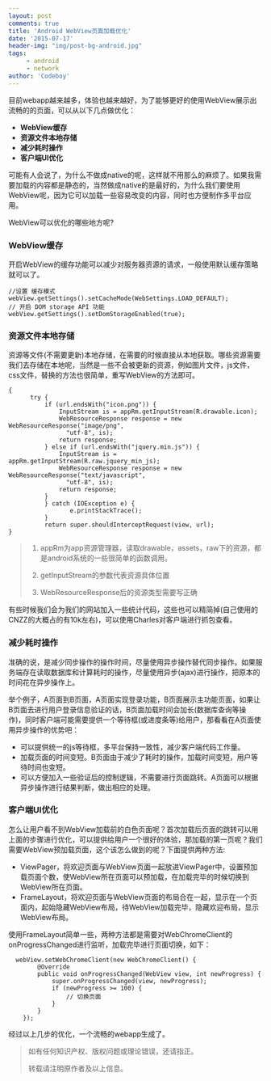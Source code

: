 ```yaml
---
layout: post
comments: true
title: 'Android WebView页面加载优化'
date: '2015-07-17'
header-img: "img/post-bg-android.jpg"
tags:
     - android
     - network
author: 'Codeboy'
---
```


目前webapp越来越多，体验也越来越好，为了能够更好的使用WebView展示出流畅的的页面，可以从以下几点做优化：

- **WebView缓存**
- **资源文件本地存储**
- **减少耗时操作**
- **客户端UI优化**

可能有人会说了，为什么不做成native的呢，这样就不用那么的麻烦了。如果我需要加载的内容都是静态的，当然做成native的是最好的，为什么我们要使用WebView呢，因为它可以加载一些容易改变的内容，同时也方便制作多平台应用。

WebView可以优化的哪些地方呢?  

### WebView缓存

开启WebView的缓存功能可以减少对服务器资源的请求，一般使用默认缓存策略就可以了。

    //设置 缓存模式 
	webView.getSettings().setCacheMode(WebSettings.LOAD_DEFAULT);  
    // 开启 DOM storage API 功能 
    webView.getSettings().setDomStorageEnabled(true); 

### 资源文件本地存储

资源等文件(不需要更新)本地存储，在需要的时候直接从本地获取。哪些资源需要我们去存储在本地呢，当然是一些不会被更新的资源，例如图片文件，js文件，css文件，替换的方法也很简单，重写WebView的方法即可。

	{
	      try {
		      if (url.endsWith("icon.png")) {
		          InputStream is = appRm.getInputStream(R.drawable.icon);
		          WebResourceResponse response = new WebResourceResponse("image/png",
		            "utf-8", is);
		          return response;
		      } else if (url.endsWith("jquery.min.js")) {
		          InputStream is = appRm.getInputStream(R.raw.jquery_min_js);
		          WebResourceResponse response = new WebResourceResponse("text/javascript",
		            "utf-8", is);
		          return response;
		      }
		      } catch (IOException e) {
		     		 e.printStackTrace();
		      }
		      return super.shouldInterceptRequest(view, url);
    }


> 1. appRm为app资源管理器，读取drawable，assets，raw下的资源，都是android系统的一些很简单的函数调用。
> 
> 2. getInputStream的参数代表资源具体位置
>
> 3. WebResourceResponse后的资源类型需要写正确

有些时候我们会为我们的网站加入一些统计代码，这些也可以精简掉(自己使用的CNZZ的大概占的有10k左右)，可以使用Charles对客户端进行抓包查看。

### 减少耗时操作

准确的说，是减少同步操作的操作时间，尽量使用异步操作替代同步操作。如果服务端存在读取数据库和计算耗时的操作，尽量使用异步(ajax)进行操作，把原本的时间花在异步操作上。

举个例子，A页面到B页面，A页面实现登录功能，B页面展示主功能页面，如果让B页面去进行用户登录信息验证的话，B页面加载时间会加长(数据库查询等操作)，同时客户端可能需要提供一个等待框(或进度条等)给用户，那看看在A页面使用异步操作的优势吧：

- 可以提供统一的js等待框，多平台保持一致性，减少客户端代码工作量。
- 加载页面的时间变短。B页面由于减少了耗时的操作，加载时间变短，用户等待时间也变短。
- 可以方便加入一些验证后的控制逻辑，不需要进行页面跳转。A页面可以根据异步操作进行结果判断，做出相应的处理。


### 客户端UI优化

怎么让用户看不到WebView加载前的白色页面呢？首次加载后页面的跳转可以用上面的步骤进行优化，可以提供给用户一个很好的体验，那加载的第一页呢？我们需要WebView预加载页面，这个该怎么做到的呢？下面提供两种方法:

- ViewPager，将欢迎页面与WebView页面一起放进ViewPager中，设置预加载页面个数，使WebView所在页面可以预加载，在加载完毕的时候切换到WebView所在页面。
- FrameLayout，将欢迎页面与WebView页面的布局合在一起，显示在一个页面内，起始隐藏WebView布局，待WebView加载完毕，隐藏欢迎布局，显示WebView布局。

使用FrameLayout简单一些，两种方法都是需要对WebChromeClient的onProgressChanged进行监听，加载完毕进行页面切换，如下：
      
      webView.setWebChromeClient(new WebChromeClient() {
            @Override
            public void onProgressChanged(WebView view, int newProgress) {
                super.onProgressChanged(view, newProgress);
                if (newProgress >= 100) {
                    // 切换页面
                }
            }
        });


经过以上几步的优化，一个流畅的webapp生成了。


> 如有任何知识产权、版权问题或理论错误，还请指正。
>
> 转载请注明原作者及以上信息。
